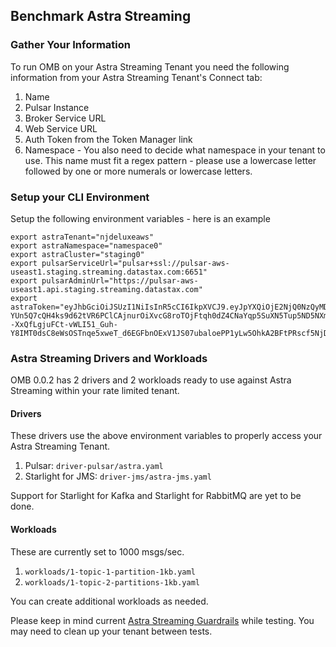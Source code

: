 ## Benchmark Astra Streaming

### Gather Your Information

To run OMB on your Astra Streaming Tenant you need the following information from your Astra Streaming Tenant's Connect tab:

1. Name
2. Pulsar Instance
3. Broker Service URL
4. Web Service URL
5. Auth Token from the Token Manager link
6. Namespace - You also need to decide what namespace in your tenant to use. This name must fit a regex pattern - please use a lowercase letter followed by one or more numerals or lowercase letters.

### Setup your CLI Environment

Setup the following environment variables - here is an example

```
export astraTenant="njdeluxeaws"
export astraNamespace="namespace0"
export astraCluster="staging0"
export pulsarServiceUrl="pulsar+ssl://pulsar-aws-useast1.staging.streaming.datastax.com:6651"
export pulsarAdminUrl="https://pulsar-aws-useast1.api.staging.streaming.datastax.com"
export astraToken="eyJhbGciOiJSUzI1NiIsInR5cCI6IkpXVCJ9.eyJpYXQiOjE2NjQ0NzQyMDIsImlzcyI6ImRhdGFzdGF4Iiwic3ViIjoiY2xpZW50O2YyOTMyN2U2LTM0ZGItNDkyNy04ODA4LTFjMTdhZjFkMGJmMTtaMmxuWVc5dDswZWRmYmZlZmY3IiwidG9rZW5pZCI6IjBlZGZiZmVmZjcifQ.TrdCiT-YUn5Q7cQH4ks9d62tVR6PClCAjnurOiXvcG8roTOjFtqh0dZ4CNaYqp5SuXN5Tup5ND5NXmRcxiCCSXMRv8zj0M03UFddAmIiWbQtprRXsofrkmvNP_cdoH8cwvzMQq8UerHSO81ZRTeDsoRG8StwqFQPa--XxQfLgjuFCt-vWLI51_Guh-Y8IMT0dsC8eWsOSTnqe5xweT_d6EGFbnOExV1JS07ubaloePP1yLw5OhkA2BFtPRscf5NjDT3IdDqXvdZkGLUVcQ2ELXpjjiF85RPxu574H5Ow2cXvEnmIn9WrfAadzjM2bsA3XJPtKzz4m7vG_PtYl1inug"
```

### Astra Streaming Drivers and Workloads

OMB 0.0.2 has 2 drivers and 2 workloads ready to use against Astra Streaming within your
rate limited tenant.

#### Drivers

These drivers use the above environment variables to properly access your Astra Streaming Tenant.

1. Pulsar: `driver-pulsar/astra.yaml`
2. Starlight for JMS: `driver-jms/astra-jms.yaml`

Support for Starlight for Kafka and Starlight for RabbitMQ are yet to be done.

#### Workloads

These are currently set to 1000 msgs/sec.

1. `workloads/1-topic-1-partition-1kb.yaml`
2. `workloads/1-topic-2-partitions-1kb.yaml`

You can create additional workloads as needed.

Please keep in mind current [Astra Streaming Guardrails](https://docs.datastax.com/en/astra-streaming/docs/astream-limits.html) while testing. You may need to clean up your tenant between tests.
